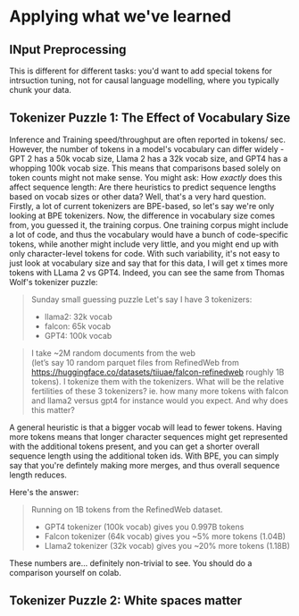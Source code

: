 # Applying what we've learned

## INput Preprocessing
This is different for different tasks: you'd want to add special tokens for intrsuction tuning, not for causal language modelling, where you typically chunk your data. 

## Tokenizer Puzzle 1: The Effect of Vocabulary Size

Inference and Training speed/throughput are often reported in tokens/ sec. However, the number of tokens in a model's vocabulary can differ widely - GPT 2 has a 50k vocab size, Llama 2 has a 32k vocab size, and GPT4 has a whopping 100k vocab size. This means that comparisons based solely on token counts might not make sense. You might ask: How _exactly_ does this affect sequence length: Are there heuristics to predict sequence lengths based on vocab sizes or other data? Well, that's a very hard question. Firstly, a lot of current tokenizers are BPE-based, so let's say we're only looking at BPE tokenizers. Now, the difference in vocabulary size comes from, you guessed it, the training corpus. One training corpus might include a lot of code, and thus the vocabulary would have a bunch of code-specific tokens, while another might include very little, and you might end up with only character-level tokens for code. With such variability, it's not easy to just look at vocabulary size and say that for this data, I will get x times more tokens with LLama 2 vs GPT4. Indeed, you can see the same from Thomas Wolf's tokenizer puzzle:

> Sunday small guessing puzzle
> Let's say I have 3 tokenizers:
> - llama2: 32k vocab
> - falcon: 65k vocab
> - GPT4: 100k vocab  

> I take ~2M random documents from the web  
> (let’s say 10 random parquet files from RefinedWeb from https://huggingface.co/datasets/tiiuae/falcon-refinedweb roughly 1B tokens). I tokenize them with the tokenizers.
> What will be the relative fertilities of these 3 tokenizers? ie. how many more tokens with falcon and llama2 versus gpt4 for instance would you expect. And why does this matter?

A general heuristic is that a bigger vocab will lead to fewer tokens. Having more tokens means that longer character sequences might get represented with the additional tokens present, and you can get a shorter overall sequence length using the additional token ids. With BPE, you can simply say that you're defintely making more merges, and thus overall sequence length reduces.

Here's the answer: 
> Running on 1B tokens from the RefinedWeb dataset. 
> - GPT4 tokenizer (100k vocab) gives you 0.997B tokens 
> - Falcon tokenizer (64k vocab) gives you ~5% more tokens (1.04B)
> - Llama2 tokenizer (32k vocab) gives you ~20% more tokens (1.18B)

These numbers are... definitely non-trivial to see. 
You should do a comparison yourself on colab.

## Tokenizer Puzzle 2: White spaces matter